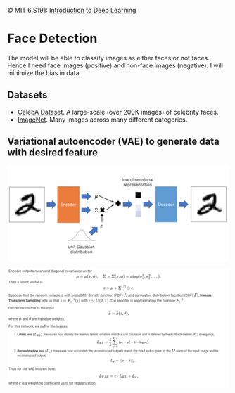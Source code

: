 © MIT 6.S191: [Introduction to Deep Learning](http://introtodeeplearning.com) 

# Face Detection
The model will be able to classify images as either faces or not faces. Hence I need face images (positive) and non-face images (negative). I will minimize the bias in data.
## Datasets
* [CelebA Dataset](http://mmlab.ie.cuhk.edu.hk/projects/CelebA.html). A large-scale (over 200K images) of celebrity faces.   
* [ImageNet](http://www.image-net.org/). Many images across many different categories.
## Variational autoencoder (VAE) to generate data with desired feature 

![](/img/2.PNG)

![](/img/4.PNG)
